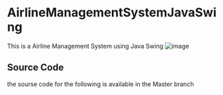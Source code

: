 # AirlineManagementSystemJavaSwing
This is a Airline Management System using Java Swing
![image](https://user-images.githubusercontent.com/109974757/235136476-58fcbc56-8796-4d90-8519-cc79c481e939.png)

## Source Code
the sourse code for the following is available in the Master branch
